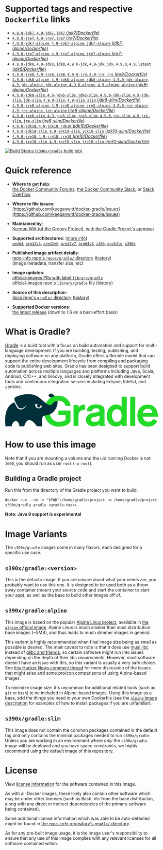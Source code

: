 <!--

********************************************************************************

WARNING:

    DO NOT EDIT "gradle/README.md"

    IT IS AUTO-GENERATED

    (from the other files in "gradle/" combined with a set of templates)

********************************************************************************

-->

# Supported tags and respective `Dockerfile` links

-	[`4.9.0-jdk7`, `4.9-jdk7`, `jdk7` (*jdk7/Dockerfile*)](https://github.com/keeganwitt/docker-gradle/blob/dce2d0cea0b0e60435919b7c7faa686b6cccf2f1/jdk7/Dockerfile)
-	[`4.9.0-jre7`, `4.9-jre7`, `jre7` (*jre7/Dockerfile*)](https://github.com/keeganwitt/docker-gradle/blob/dce2d0cea0b0e60435919b7c7faa686b6cccf2f1/jre7/Dockerfile)
-	[`4.9.0-jdk7-alpine`, `4.9-jdk7-alpine`, `jdk7-alpine` (*jdk7-alpine/Dockerfile*)](https://github.com/keeganwitt/docker-gradle/blob/dce2d0cea0b0e60435919b7c7faa686b6cccf2f1/jdk7-alpine/Dockerfile)
-	[`4.9.0-jre7-alpine`, `4.9-jre7-alpine`, `jre7-alpine` (*jre7-alpine/Dockerfile*)](https://github.com/keeganwitt/docker-gradle/blob/dce2d0cea0b0e60435919b7c7faa686b6cccf2f1/jre7-alpine/Dockerfile)
-	[`4.9.0-jdk8`, `4.9-jdk8`, `jdk8`, `4.9.0-jdk`, `4.9-jdk`, `jdk`, `4.9.0`, `4.9`, `latest` (*jdk8/Dockerfile*)](https://github.com/keeganwitt/docker-gradle/blob/dce2d0cea0b0e60435919b7c7faa686b6cccf2f1/jdk8/Dockerfile)
-	[`4.9.0-jre8`, `4.9-jre8`, `jre8`, `4.9.0-jre`, `4.9-jre`, `jre` (*jre8/Dockerfile*)](https://github.com/keeganwitt/docker-gradle/blob/dce2d0cea0b0e60435919b7c7faa686b6cccf2f1/jre8/Dockerfile)
-	[`4.9.0-jdk8-alpine`, `4.9-jdk8-alpine`, `jdk8-alpine`, `4.9.0-jdk-alpine`, `4.9-jdk-alpine`, `jdk-alpine`, `4.9.0-alpine`, `4.9-alpine`, `alpine` (*jdk8-alpine/Dockerfile*)](https://github.com/keeganwitt/docker-gradle/blob/dce2d0cea0b0e60435919b7c7faa686b6cccf2f1/jdk8-alpine/Dockerfile)
-	[`4.9.0-jdk8-slim`, `4.9-jdk8-slim`, `jdk8-slim`, `4.9.0-jdk-slim`, `4.9-jdk-slim`, `jdk-slim`, `4.9.0-slim`, `4.9-slim`, `slim` (*jdk8-slim/Dockerfile*)](https://github.com/keeganwitt/docker-gradle/blob/dce2d0cea0b0e60435919b7c7faa686b6cccf2f1/jdk8-slim/Dockerfile)
-	[`4.9.0-jre8-alpine`, `4.9-jre8-alpine`, `jre8-alpine`, `4.9.0-jre-alpine`, `4.9-jre-alpine`, `jre-alpine` (*jre8-alpine/Dockerfile*)](https://github.com/keeganwitt/docker-gradle/blob/dce2d0cea0b0e60435919b7c7faa686b6cccf2f1/jre8-alpine/Dockerfile)
-	[`4.9.0-jre8-slim`, `4.9-jre8-slim`, `jre8-slim`, `4.9.0-jre-slim`, `4.9-jre-slim`, `jre-slim` (*jre8-slim/Dockerfile*)](https://github.com/keeganwitt/docker-gradle/blob/dce2d0cea0b0e60435919b7c7faa686b6cccf2f1/jre8-slim/Dockerfile)
-	[`4.9.0-jdk10`, `4.9-jdk10`, `jdk10` (*jdk10/Dockerfile*)](https://github.com/keeganwitt/docker-gradle/blob/dce2d0cea0b0e60435919b7c7faa686b6cccf2f1/jdk10/Dockerfile)
-	[`4.9.0-jdk10-slim`, `4.9-jdk10-slim`, `jdk10-slim` (*jdk10-slim/Dockerfile*)](https://github.com/keeganwitt/docker-gradle/blob/dce2d0cea0b0e60435919b7c7faa686b6cccf2f1/jdk10-slim/Dockerfile)
-	[`4.9.0-jre10`, `4.9-jre10`, `jre10` (*jre10/Dockerfile*)](https://github.com/keeganwitt/docker-gradle/blob/dce2d0cea0b0e60435919b7c7faa686b6cccf2f1/jre10/Dockerfile)
-	[`4.9.0-jre10-slim`, `4.9-jre10-slim`, `jre10-slim` (*jre10-slim/Dockerfile*)](https://github.com/keeganwitt/docker-gradle/blob/dce2d0cea0b0e60435919b7c7faa686b6cccf2f1/jre10-slim/Dockerfile)

[![Build Status](https://doi-janky.infosiftr.net/job/multiarch/job/s390x/job/gradle/badge/icon) (`s390x/gradle` build job)](https://doi-janky.infosiftr.net/job/multiarch/job/s390x/job/gradle/)

# Quick reference

-	**Where to get help**:  
	[the Docker Community Forums](https://forums.docker.com/), [the Docker Community Slack](https://blog.docker.com/2016/11/introducing-docker-community-directory-docker-community-slack/), or [Stack Overflow](https://stackoverflow.com/search?tab=newest&q=docker)

-	**Where to file issues**:  
	[https://github.com/keeganwitt/docker-gradle/issues](https://github.com/keeganwitt/docker-gradle/issues)

-	**Maintained by**:  
	[Keegan Witt (of the Groovy Project)](https://github.com/keeganwitt/docker-gradle), [with the Gradle Project's approval](https://discuss.gradle.org/t/official-docker-images/21159/8)

-	**Supported architectures**: ([more info](https://github.com/docker-library/official-images#architectures-other-than-amd64))  
	[`amd64`](https://hub.docker.com/r/amd64/gradle/), [`arm32v5`](https://hub.docker.com/r/arm32v5/gradle/), [`arm32v6`](https://hub.docker.com/r/arm32v6/gradle/), [`arm32v7`](https://hub.docker.com/r/arm32v7/gradle/), [`arm64v8`](https://hub.docker.com/r/arm64v8/gradle/), [`i386`](https://hub.docker.com/r/i386/gradle/), [`ppc64le`](https://hub.docker.com/r/ppc64le/gradle/), [`s390x`](https://hub.docker.com/r/s390x/gradle/)

-	**Published image artifact details**:  
	[repo-info repo's `repos/gradle/` directory](https://github.com/docker-library/repo-info/blob/master/repos/gradle) ([history](https://github.com/docker-library/repo-info/commits/master/repos/gradle))  
	(image metadata, transfer size, etc)

-	**Image updates**:  
	[official-images PRs with label `library/gradle`](https://github.com/docker-library/official-images/pulls?q=label%3Alibrary%2Fgradle)  
	[official-images repo's `library/gradle` file](https://github.com/docker-library/official-images/blob/master/library/gradle) ([history](https://github.com/docker-library/official-images/commits/master/library/gradle))

-	**Source of this description**:  
	[docs repo's `gradle/` directory](https://github.com/docker-library/docs/tree/master/gradle) ([history](https://github.com/docker-library/docs/commits/master/gradle))

-	**Supported Docker versions**:  
	[the latest release](https://github.com/docker/docker-ce/releases/latest) (down to 1.6 on a best-effort basis)

# What is Gradle?

[Gradle](https://gradle.org/) is a build tool with a focus on build automation and support for multi-language development. If you are building, testing, publishing, and deploying software on any platform, Gradle offers a flexible model that can support the entire development lifecycle from compiling and packaging code to publishing web sites. Gradle has been designed to support build automation across multiple languages and platforms including Java, Scala, Android, C/C++, and Groovy, and is closely integrated with development tools and continuous integration servers including Eclipse, IntelliJ, and Jenkins.

![logo](https://raw.githubusercontent.com/docker-library/docs/c3d3ca6beed000f9ba6eabc98f3399158f520256/gradle/logo.png)

# How to use this image

Note that if you are mounting a volume and the uid running Docker is not `1000`, you should run as user `root` (`-u root`).

## Building a Gradle project

Run this from the directory of the Gradle project you want to build.

`docker run --rm -v "$PWD":/home/gradle/project -w /home/gradle/project s390x/gradle gradle <gradle-task>`

**Note: Java 9 support is experimental**

# Image Variants

The `s390x/gradle` images come in many flavors, each designed for a specific use case.

## `s390x/gradle:<version>`

This is the defacto image. If you are unsure about what your needs are, you probably want to use this one. It is designed to be used both as a throw away container (mount your source code and start the container to start your app), as well as the base to build other images off of.

## `s390x/gradle:alpine`

This image is based on the popular [Alpine Linux project](http://alpinelinux.org), available in [the `alpine` official image](https://hub.docker.com/_/alpine). Alpine Linux is much smaller than most distribution base images (~5MB), and thus leads to much slimmer images in general.

This variant is highly recommended when final image size being as small as possible is desired. The main caveat to note is that it does use [musl libc](http://www.musl-libc.org) instead of [glibc and friends](http://www.etalabs.net/compare_libcs.html), so certain software might run into issues depending on the depth of their libc requirements. However, most software doesn't have an issue with this, so this variant is usually a very safe choice. See [this Hacker News comment thread](https://news.ycombinator.com/item?id=10782897) for more discussion of the issues that might arise and some pro/con comparisons of using Alpine-based images.

To minimize image size, it's uncommon for additional related tools (such as `git` or `bash`) to be included in Alpine-based images. Using this image as a base, add the things you need in your own Dockerfile (see the [`alpine` image description](https://hub.docker.com/_/alpine/) for examples of how to install packages if you are unfamiliar).

## `s390x/gradle:slim`

This image does not contain the common packages contained in the default tag and only contains the minimal packages needed to run `s390x/gradle`. Unless you are working in an environment where *only* the `s390x/gradle` image will be deployed and you have space constraints, we highly recommend using the default image of this repository.

# License

View [license information](https://gradle.org/license/) for the software contained in this image.

As with all Docker images, these likely also contain other software which may be under other licenses (such as Bash, etc from the base distribution, along with any direct or indirect dependencies of the primary software being contained).

Some additional license information which was able to be auto-detected might be found in [the `repo-info` repository's `gradle/` directory](https://github.com/docker-library/repo-info/tree/master/repos/gradle).

As for any pre-built image usage, it is the image user's responsibility to ensure that any use of this image complies with any relevant licenses for all software contained within.
